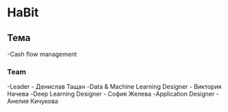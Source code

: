 # HaBit
## Тема
-Cash flow management
### Team
-Leader - Денислав Тащан
-Data & Machine Learning Designer - Виктория Начева
-Deep Learning Designer - София Желева
-Application Designer - Анелия Кичукова

